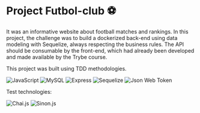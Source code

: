 # Project Futbol-club ⚽

<p>It was an informative website about football matches and rankings. In this project, the challenge was to build a dockerized back-end using data modeling with Sequelize, always respecting the business rules. The API should be consumable by the front-end, which had already been developed and made available by the Trybe course.

This project was built using TDD methodologies.</p>

<img alt="JavaScript" src="https://img.shields.io/badge/JavaScript-F7DF1E?style=for-the-badge&logo=javascript&logoColor=black">

<img alt="MySQL" src="https://img.shields.io/badge/MySQL-00000F?style=for-the-badge&logo=mysql&logoColor=white">

<img alt="Express" src="https://img.shields.io/badge/Express.js-404D59?style=for-the-badge">

<img alt="Sequelize" src="https://img.shields.io/badge/sequelize-323330?style=for-the-badge&logo=sequelize&logoColor=blue">

<img alt="Json Web Token" src="https://img.shields.io/badge/json%20web%20tokens-323330?style=for-the-badge&logo=json-web-tokens&logoColor=pink">

<p>Test technologies:</p>

<img alt="Chai.js" src="https://img.shields.io/badge/chai.js-323330?style=for-the-badge&logo=chai&logoColor=red">

<img alt="Sinon.js" src="https://img.shields.io/badge/sinon.js-323330?style=for-the-badge&logo=sinon">

